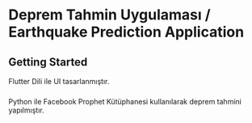 # Deprem Tahmin Uygulaması / Earthquake Prediction Application 


## Getting Started

Flutter Dili ile UI tasarlanmıştır.
###
Python ile Facebook Prophet Kütüphanesi kullanılarak deprem tahmini yapılmıştır.

